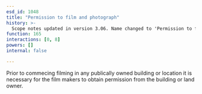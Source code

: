 ```yaml
---
esd_id: 1048
title: "Permission to film and photograph"
history: >-
  Scope notes updated in version 3.06. Name changed to 'Permission to film and photograph' and scope notes updated in version 4.00.
function: 165
interactions: [0, 8]
powers: []
internal: false

---
```


Prior to commecing filming in any publically owned building or location it is necessary for the film makers to obtain permission from the building or land owner.

